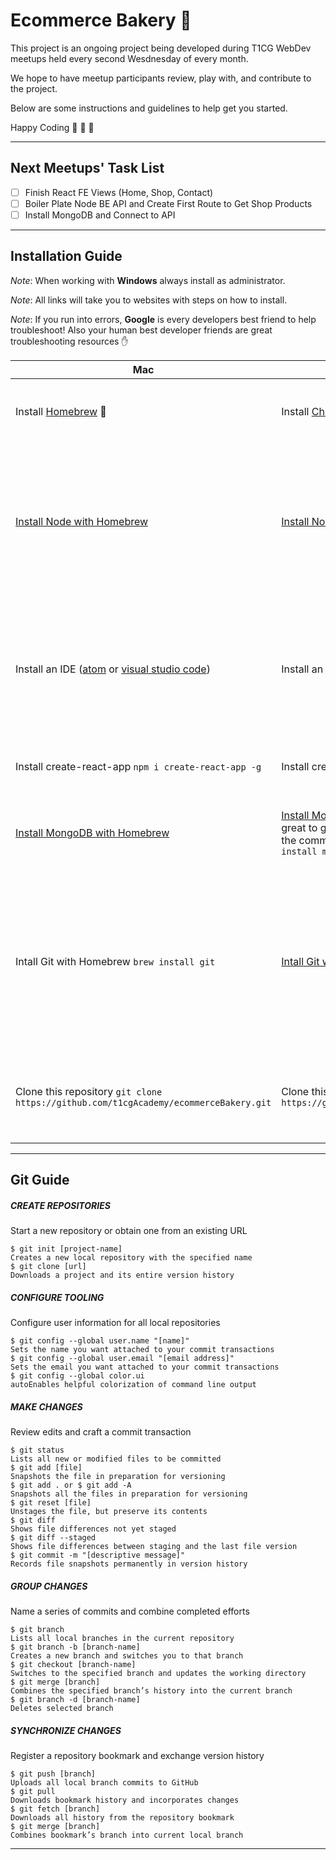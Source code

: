 # Ecommerce Bakery :cake:
This project is an ongoing project being developed during T1CG WebDev meetups
held every second Wesdnesday of every month.

We hope to have meetup participants review, play with, and contribute to the project.

Below are some instructions and guidelines to help get you started.

Happy Coding :tada: :rocket: :metal:

-----

## Next Meetups' Task List
- [ ] Finish React FE Views (Home, Shop, Contact)
- [ ] Boiler Plate Node BE API and Create First Route to Get Shop Products
- [ ] Install MongoDB and Connect to API

-----

## Installation Guide

*Note*: When working with __Windows__ always install as administrator.

*Note*: All links will take you to websites with steps on how to install.

*Note*: If you run into errors, __Google__ is every developers best friend to help troubleshoot! Also your human best developer friends are great troubleshooting resources :hand:

Mac | Windows | Purpose
------------ | ------------- | -------------
Install [Homebrew](https://brew.sh/) :beers: |  Install [Chocolatey](https://chocolatey.org/) :doughnut: | Package Manager for Installing Almost Everything!
[Install Node with Homebrew](https://www.dyclassroom.com/howto-mac/how-to-install-nodejs-and-npm-on-mac-using-homebrew ) | [Install Node with Chocolatey](https://chocolatey.org/packages/nodejs.install) | Installing Node will allow our machines to run javascript code as well install the O' So Important NPM (Node Package Manager)!
Install an IDE ([atom](https://atom.io/) or [visual studio code](https://code.visualstudio.com/))| Install an IDE ([atom](https://atom.io/) or [visual studio code](https://code.visualstudio.com/))| Allow us to manipulate and edit our source code as well as provide extra tools to support and ease programming work flows.
Install create-react-app `npm i create-react-app -g` | Install create-react-app `npm i create-react-app -g` | Allow you to run create-react-app software.
[Install MongoDB with Homebrew](https://dbamohsin.wordpress.com/2017/05/02/installing-mongodb-on-a-mac-with-homebrew/) | [Install MongoDB with Chocolatey](https://kjng.github.io/2017/05/17/mongodb-windows.html) <-- This guide is great to get you started but forgets an important step, the command to actually install mongo.  It's `choco install mongodb`| The database software we will be using for this application.
Intall Git with Homebrew `brew install git` | [Intall Git with Chocolatey](https://www.jamessturtevant.com/posts/5-Ways-to-install-git-on-Windows/#using-chocolatey) | Git is our version control tool allowing us store our source code online and locally while also adding tooling for collaboration and historical versioning.
Clone this repository `git clone https://github.com/t1cgAcademy/ecommerceBakery.git` | Clone this repository `git clone https://github.com/t1cgAcademy/ecommerceBakery.git` | Now you have a version of the project source code on your local machine :smile:

---
## Git Guide

##### CREATE REPOSITORIES
Start a new repository or obtain one from an existing URL
```
$ git init [project-name]
Creates a new local repository with the specified name
$ git clone [url]
Downloads a project and its entire version history
```
##### CONFIGURE TOOLING
Configure user information for all local repositories
```
$ git config --global user.name "[name]"
Sets the name you want attached to your commit transactions
$ git config --global user.email "[email address]"
Sets the email you want attached to your commit transactions
$ git config --global color.ui
autoEnables helpful colorization of command line output
```
##### MAKE CHANGES
Review edits and craft a commit transaction
```
$ git status
Lists all new or modified files to be committed
$ git add [file]
Snapshots the file in preparation for versioning
$ git add . or $ git add -A
Snapshots all the files in preparation for versioning
$ git reset [file]
Unstages the file, but preserve its contents
$ git diff
Shows file differences not yet staged
$ git diff --staged
Shows file differences between staging and the last file version
$ git commit -m "[descriptive message]"
Records file snapshots permanently in version history
```
##### GROUP CHANGES
Name a series of commits and combine completed efforts
```
$ git branch
Lists all local branches in the current repository
$ git branch -b [branch-name]
Creates a new branch and switches you to that branch
$ git checkout [branch-name]
Switches to the specified branch and updates the working directory
$ git merge [branch]
Combines the specified branch’s history into the current branch
$ git branch -d [branch-name]
Deletes selected branch
```
##### SYNCHRONIZE CHANGES
Register a repository bookmark and exchange version history
```
$ git push [branch]
Uploads all local branch commits to GitHub
$ git pull
Downloads bookmark history and incorporates changes
$ git fetch [branch]
Downloads all history from the repository bookmark
$ git merge [branch]
Combines bookmark’s branch into current local branch
```
---
